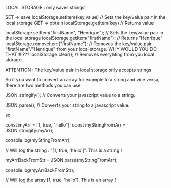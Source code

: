  LOCAL STORAGE  : only saves strings!

 SET => save   localStorage.setItem(key,value) // Sets the key/value pair in the local storage
 GET => obtain localStorage.getItem(key)  // Returns value



localStorage.setItem("firstName", "Henrique"); // Sets the key/value pair in the local storage
localStorage.getItem("firstName"); // Returns "Henrique"
localStorage.removeItem("firstName"); // Removes the key/value pair "firstName"/"Henrique" from your local storage. WHY WOULD YOU DO THAT !!!???
localStorage.clear(); // Removes everyhting from you local storage.


ATTENTION : The key/value pair in local storage only accepts strings


So if you want to convert an array for example to a string and vice versa, there are two methods you can use 

JSON.stringify(); // Converts your javascript value to a string.

JSON.parse(); // Converts your string to a javascript value.

>>>>>>>>>>>>>>

so 

const myArr = [1, true, "hello"];
const myStringFromArr = JSON.stringify(myArr);

console.log(myStringFromArr);

// Will log the string : "[1, true, 'hello']". This is a string !

myArrBackFromStr = JSON.parse(myStringFromArr);

console.log(myArrBackFromStr);

// Will log the array [1, true, 'hello']. This is an array !